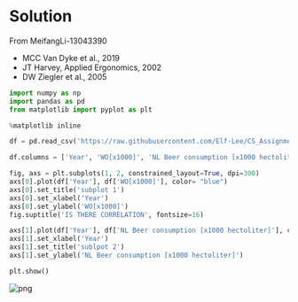 # Solution 

From MeifangLi-13043390

- MCC Van Dyke et al., 2019
- JT Harvey, Applied Ergonomics, 2002
- DW Ziegler et al., 2005


```python
import numpy as np
import pandas as pd
from matplotlib import pyplot as plt

%matplotlib inline
```


```python
df = pd.read_csv('https://raw.githubusercontent.com/Elf-Lee/CS_Assignment/master/istherecorrelation.csv', sep=';')
```


```python
df.columns = ['Year', 'WO[x1000]', 'NL Beer consumption [x1000 hectoliter]']
```


```python
fig, axs = plt.subplots(1, 2, constrained_layout=True, dpi=300)
axs[0].plot(df['Year'], df['WO[x1000]'], color= "blue")
axs[0].set_title('subplot 1')
axs[0].set_xlabel('Year')
axs[0].set_ylabel('WO[x1000]')
fig.suptitle('IS THERE CORRELATION', fontsize=16)

axs[1].plot(df['Year'], df['NL Beer consumption [x1000 hectoliter]'], color="red")
axs[1].set_xlabel('Year')
axs[1].set_title('sublpot 2')
axs[1].set_ylabel('NL Beer consumption [x1000 hectoliter]')

plt.show()
```


![png](output_5_0.png)

